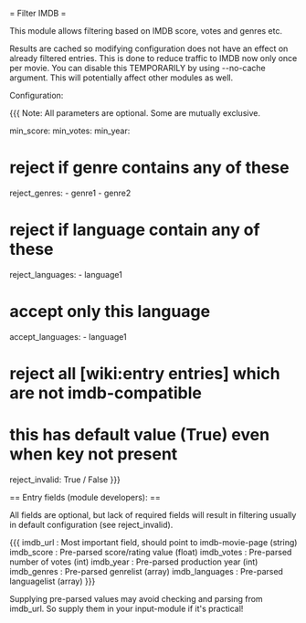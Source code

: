 = Filter IMDB =

This module allows filtering based on IMDB score, votes and genres etc.

Results are cached so modifying configuration does not have an effect
on already filtered entries. This is done to reduce traffic to
IMDB now only once per movie. You can disable this TEMPORARILY by using
--no-cache argument. This will potentially affect other modules as well.

Configuration:

{{{
Note: All parameters are optional. Some are mutually exclusive.

min_score: <num>
min_votes: <num>
min_year: <num>

# reject if genre contains any of these
reject_genres:
    - genre1
    - genre2

# reject if language contain any of these
reject_languages:
    - language1

# accept only this language
accept_languages:
    - language1

# reject all [wiki:entry entries] which are not imdb-compatible
# this has default value (True) even when key not present
reject_invalid: True / False
}}}

== Entry fields (module developers): ==

All fields are optional, but lack of required fields will
result in filtering usually in default configuration (see reject_invalid).

{{{
imdb_url       : Most important field, should point to imdb-movie-page (string)
imdb_score     : Pre-parsed score/rating value (float)
imdb_votes     : Pre-parsed number of votes (int)
imdb_year      : Pre-parsed production year (int)
imdb_genres    : Pre-parsed genrelist (array)
imdb_languages : Pre-parsed languagelist (array)
}}}

Supplying pre-parsed values may avoid checking and parsing from imdb_url.
So supply them in your input-module if it's practical!